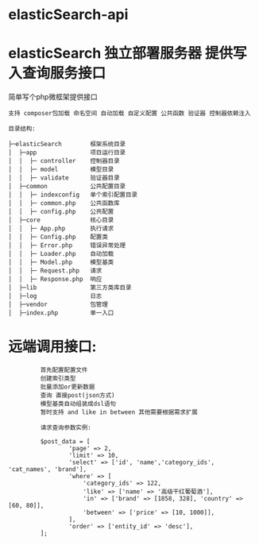 # elasticSearch-api

# elasticSearch 独立部署服务器  提供写入查询服务接口

 简单写个php微框架提供接口

    支持 composer包加载 命名空间 自动加载 自定义配置 公共函数 验证器 控制器依赖注入

    目录结构:

    ├─elasticSearch        框架系统目录
    │  ├─app               项目运行目录
    │  │  ├─ controller    控制器目录
    │  │  ├─ model         模型目录
    │  │  ├─ validate      验证器目录
    │  ├─common            公共配置目录
    │  │  ├─ indexconfig   单个索引配置目录
    │  │  ├─ common.php    公共函数库
    │  │  ├─ config.php    公共配置
    │  ├─core              核心目录
    │  │  ├─ App.php       执行请求
    │  │  ├─ Config.php    配置类
    │  │  ├─ Error.php     错误异常处理
    │  │  ├─ Loader.php    自动加载
    │  │  ├─ Model.php     模型基类
    │  │  ├─ Request.php   请求
    │  │  ├─ Response.php  响应
    │  ├─lib               第三方类库目录
    │  ├─log               日志
    │  ├─vendor            包管理
    │  ├─index.php         单一入口




 #  远端调用接口:

             首先配置配置文件
             创建索引类型
             批量添加or更新数据
             查询 直接post(json方式)
             模型基类自动组装成dsl语句
             暂时支持 and like in between 其他需要根据需求扩展

             请求查询参数实例:

             $post_data = [
                     'page' => 2,
                     'limit' => 10,
                     'select' => ['id', 'name','category_ids', 'cat_names', 'brand'],
                     'where' => [
                         'category_ids' => 122,
                         'like' => ['name' => '高级干红葡萄酒'],
                         'in' => ['brand' => [1858, 328], 'country' => [60, 80]],
                         'between' => ['price' => [10, 1000]],
                     ],
                     'order' => ['entity_id' => 'desc'],
             ];


